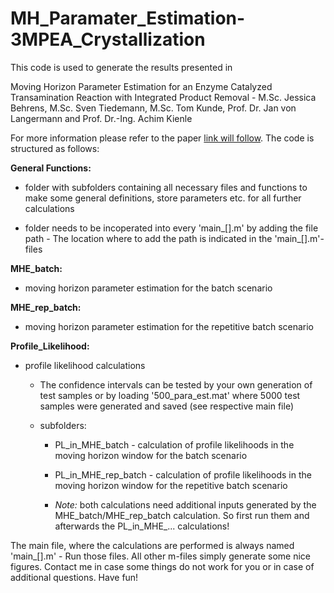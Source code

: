 # MH_Paramater_Estimation-3MPEA_Crystallization

This code is used to generate the results presented in 

Moving Horizon Parameter Estimation for an Enzyme Catalyzed Transamination Reaction with Integrated Product Removal - 
M.Sc. Jessica Behrens, M.Sc. Sven Tiedemann, M.Sc. Tom Kunde, Prof. Dr. Jan von Langermann  and Prof. Dr.-Ing. Achim Kienle

For more information please refer to the paper [link will follow]().
The code is structured as follows: 

**General Functions:**
- folder with subfolders containing all necessary files and functions to make some general definitions, store parameters etc. for all further calculations
* folder needs to be incoperated into every 'main_[].m' by adding the file path - The location where to add the path is indicated in the 'main_[].m'-files

**MHE_batch:** 
- moving horizon parameter estimation for the batch scenario

**MHE_rep_batch:** 
- moving horizon parameter estimation for the repetitive batch scenario 

**Profile_Likelihood:** 
- profile likelihood calculations
  - The confidence intervals can be tested by your own generation of test samples or by loading '500_para_est.mat'
    where 5000 test samples were generated and saved (see respective main file)

  - subfolders:
    - PL_in_MHE_batch - calculation of profile likelihoods in the moving horizon window for the batch scenario
    - PL_in_MHE_rep_batch - calculation of profile likelihoods in the moving horizon window for the repetitive batch scenario
     
    - _Note:_ both calculations need additional inputs generated by the MHE_batch/MHE_rep_batch calculation. So first run them and afterwards the 
	      PL_in_MHE_... calculations!

The main file, where the calculations are performed is always named 'main_[].m' - Run those files. All other m-files simply generate some nice figures. Contact me in case some things do not work for you or in case of additional questions. Have fun!
